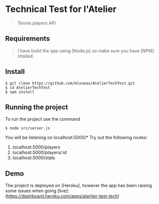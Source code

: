 # Technical Test for l'Atelier

> Tennis players API

## Requirements

> I have build the app using [Node.js] so make sure you have [NPM] intalled.

## Install

    $ git clone https://github.com/mluneau/AtelierTechTest.git
    $ cd AtelierTechTest
    $ npm install

## Running the project

To run the project use the command

    $ node src/server.js

You will be listening on localhost:5000/*
Try out the following routes: 

1. localhost:5000/players
2. localhost:5000/players/:id
3. localhost:5000/stats

## Demo
The project is deployed on [Heroku], however the app has been raising some issues when going [live]: (https://dashboard.heroku.com/apps/aterlier-test-tech)
 
